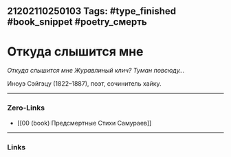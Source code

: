 21202110250103
Tags: #type_finished #book_snippet #poetry_смерть
---
# Откуда слышится мне

*Откуда слышится мне
Журавлиный клич?
Туман повсюду…*

Иноуэ Сэйгэцу (1822–1887), поэт, сочинитель хайку. 

---
### Zero-Links
- [[00 (book) Предсмертные Стихи Самураев]]
---
### Links
